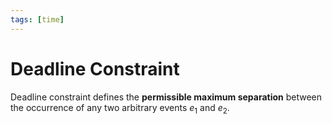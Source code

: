 ```yaml
---
tags: [time]
---
```


# Deadline Constraint

Deadline constraint defines the **permissible maximum separation** between the
occurrence of any two arbitrary events $e_1$ and $e_2$.
